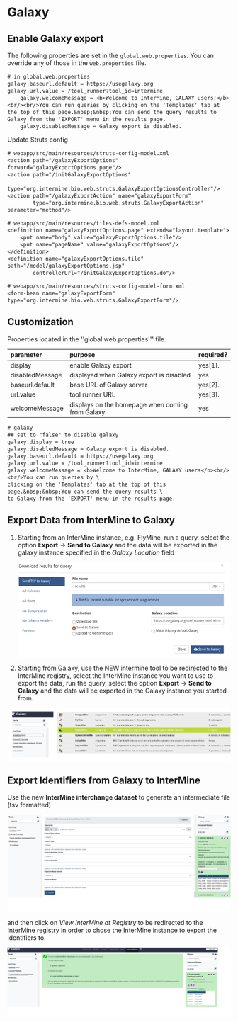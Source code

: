 # Galaxy

## Enable Galaxy export

The following properties are set in the `global.web.properties`. You can override any of those in the `web.properties` file.

```text
# in global.web.properties
galaxy.baseurl.default = https://usegalaxy.org
galaxy.url.value = /tool_runner?tool_id=intermine
    galaxy.welcomeMessage = <b>Welcome to InterMine, GALAXY users!</b><br/><br/>You can run queries by clicking on the 'Templates' tab at the top of this page.&nbsp;&nbsp;You can send the query results to Galaxy from the 'EXPORT' menu in the results page.
    galaxy.disabledMessage = Galaxy export is disabled.
```

Update Struts config

```markup
# webapp/src/main/resources/struts-config-model.xml
<action path="/galaxyExportOptions" forward="galaxyExportOptions.page"/>
<action path="/initGalaxyExportOptions"
        type="org.intermine.bio.web.struts.GalaxyExportOptionsController"/>
<action path="/galaxyExportAction" name="galaxyExportForm"
        type="org.intermine.bio.web.struts.GalaxyExportAction" parameter="method"/>
```

```markup
# webapp/src/main/resources/tiles-defs-model.xml
<definition name="galaxyExportOptions.page" extends="layout.template">
    <put name="body" value="galaxyExportOptions.tile"/>
    <put name="pageName" value="galaxyExportOptions"/>
</definition>
<definition name="galaxyExportOptions.tile" path="/model/galaxyExportOptions.jsp"
        controllerUrl="/initGalaxyExportOptions.do"/>
```

```markup
# webapp/src/main/resources/struts-config-model-form.xml
<form-bean name="galaxyExportForm" type="org.intermine.bio.web.struts.GalaxyExportForm"/>
```

## Customization

Properties located in the ''global.web.properties''' file.

| parameter | purpose | required? |
| :--- | :--- | :--- |
| display | enable Galaxy export | yes\[1\]. |
| disabledMessage | displayed when Galaxy export is disabled | yes |
| baseurl.default | base URL of Galaxy server | yes\[2\]. |
| url.value | tool runner URL | yes\[3\]. |
| welcomeMessage | displays on the homepage when coming from Galaxy | yes |

```text
# galaxy
## set to "false" to disable galaxy
galaxy.display = true
galaxy.disabledMessage = Galaxy export is disabled.
galaxy.baseurl.default = https://usegalaxy.org
galaxy.url.value = /tool_runner?tool_id=intermine
galaxy.welcomeMessage = <b>Welcome to InterMine, GALAXY users</b><br/><br/>You can run queries by \
clicking on the 'Templates' tab at the top of this page.&nbsp;&nbsp;You can send the query results \
to Galaxy from the 'EXPORT' menu in the results page.
```

## Export Data from InterMine to Galaxy

1. Starting from an InterMine instance, e.g. FlyMine, run a query, select the option **Export** -&gt; **Send to Galaxy** and the data will be exported in the galaxy instance specified in the _Galaxy Location_ field

   ![](../../../.gitbook/assets/sendtogalaxy.png)

2. Starting from Galaxy, use the NEW intermine tool to be redirected to the InterMine registry, select the InterMine instance you want to use to export the data, run the query, select the option **Export** -&gt; **Send to Galaxy** and the data will be exported in the Galaxy instance you started from.

![](../../../.gitbook/assets/sendtogalaxy2.png)

## Export Identifiers from Galaxy to InterMine 

Use the new **InterMine interchange dataset** to generate an intermediate file \(tsv formatted\)

![](../../../.gitbook/assets/sendtoim.png)

and then click on _View InterMine at Registry_ to be redirected to the InterMine registry in order to chose the InterMine instance to export the identifiers to.

![](../../../.gitbook/assets/sendtoim2.png)

